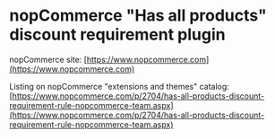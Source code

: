 ﻿nopCommerce "Has all products" discount requirement plugin
===========

nopCommerce site: [https://www.nopcommerce.com](https://www.nopcommerce.com)

Listing on nopCommerce "extensions and themes" catalog: [https://www.nopcommerce.com/p/2704/has-all-products-discount-requirement-rule-nopcommerce-team.aspx](https://www.nopcommerce.com/p/2704/has-all-products-discount-requirement-rule-nopcommerce-team.aspx)
